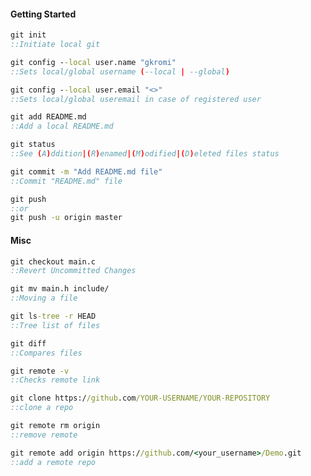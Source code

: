 #### Getting Started
```cmd
git init
::Initiate local git
```
```cmd
git config --local user.name "gkromi"
::Sets local/global username (--local | --global)
```
```cmd
git config --local user.email "<>"
::Sets local/global useremail in case of registered user
```
```cmd
git add README.md
::Add a local README.md
```
```cmd
git status
::See (A)ddition|(R)enamed|(M)odified|(D)eleted files status
```
```cmd
git commit -m "Add README.md file"
::Commit "README.md" file
```
```cmd
git push
::or
git push -u origin master
```
#### Misc

```cmd
git checkout main.c
::Revert Uncommitted Changes
```
```cmd
git mv main.h include/
::Moving a file
```
```cmd
git ls-tree -r HEAD
::Tree list of files
```
```cmd
git diff
::Compares files
```
```cmd
git remote -v
::Checks remote link
```
```cmd
git clone https://github.com/YOUR-USERNAME/YOUR-REPOSITORY
::clone a repo

git remote rm origin
::remove remote

git remote add origin https://github.com/<your_username>/Demo.git
::add a remote repo
```
